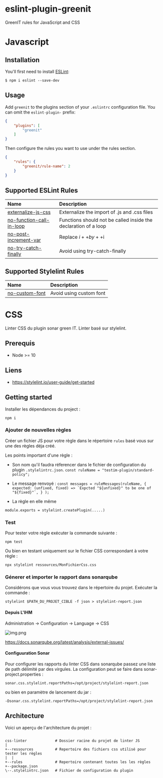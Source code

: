# eslint-plugin-greenit

GreenIT rules for JavaScript and CSS

# Javascript 

## Installation 

You'll first need to install [ESLint](http://eslint.org):

```
$ npm i eslint --save-dev
```

## Usage

Add `greenit` to the plugins section of your `.eslintrc` configuration file. You can omit the `eslint-plugin-` prefix:

```json
{
    "plugins": [
        "greenit"
    ]
}
```

Then configure the rules you want to use under the rules section.

```json
{
    "rules": {
        "greenit/rule-name": 2
    }
}
```

## Supported ESLint Rules

| Name | Description |
| :--  | :--         |
| [externalize-js-css](docs/rules/js/externalize-js-css.md) | Externalize the import of .js and .css files |
| [no-function-call-in-loop](docs/rules/js/no-function-call-in-loop.md) | Functions should not be called inside the declaration of a loop |
| [no-post-increment-var](docs/rules/js/no-post-increment-var.md) | Replace $i++ by ++$i |
| [no-try-catch-finally](docs/rules/js/no-try-catch-finally.md) | Avoid using try-catch-finally |

## Supported Stylelint Rules

| Name | Description |
| :--  | :--         |
| [no-custom-font](docs/rules/css/no-custom-font.md) | Avoid using custom font |

# CSS

Linter CSS du plugin sonar green IT. Linter basé sur stylelint. 

## Prerequis
- Node >= 10

## Liens

- https://stylelint.io/user-guide/get-started

## Getting started

Installer les dépendances du project :

`npm i`

### Ajouter de nouvelles règles

Créer un fichier JS pour votre règle dans le répertoire `rules` basé vous sur une des règles déja créé.

Les points important d'une règle :

- Son nom qu'il faudra réferencer dans le fichier de configuration du plugin `.stylelintrc.json`.
`const ruleName = "testim-plugin/standard-policy";
`

- Le message renvoyé :
``const messages = ruleMessages(ruleName, {
expected: (unfixed, fixed) => `Expcted "${unfixed}" to be one of "${fixed}"`, }
);
``

- La règle en elle même

`module.exports = stylelint.createPlugin(.....)`


### Test
Pour tester votre règle exécuter la commande suivante :

`npm test`

Ou bien en testant uniquement sur le fichier CSS correspondant à votre règle :

`npx stylelint ressources/MonFichierCss.css `

### Génerer et importer le rapport dans sonarqube

Considérons que vous vous trouvez dans le répertoire du projet. Exécuter la commande :

`stylelint $PATH_DU_PROJET_CIBLE -f json > stylelint-report.json`

#### Depuis L'IHM
Administration -> Configuration -> Language -> CSS

![img.png](../images/img_6.png)

https://docs.sonarqube.org/latest/analysis/external-issues/

#### Configuuration Sonar

Pour configurer les rapports du linter CSS dans sonarqube passez une liste de path délimité par des virgules.
La configuration peut se faire dans sonar-project.properties : 

`sonar.css.stylelint.reportPaths=/opt/project/stylelint-report.json`

ou bien en paramètre de lancement du jar :

`-Dsonar.css.stylelint.reportPaths=/opt/project/stylelint-report.json`

## Architecture

Voici un aperçu de l'architecture du projet :
```

css-linter             # Dossier racine du projet de linter JS
|
+--ressources          # Repertoire des fichiers css utilisé pour tester les règles
|  |
+--rules               # Repertoire contenant toutes les les règles
+--package.json  
\--.stylelintrc.json   # Fichier de configuration du plugin
```
